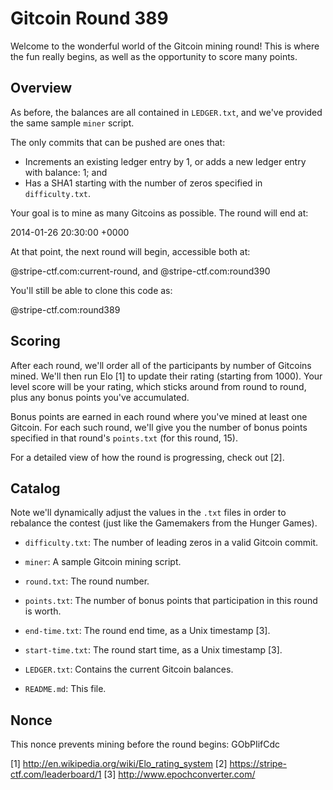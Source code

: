 # Gitcoin Round 389

Welcome to the wonderful world of the Gitcoin mining round! This is
where the fun really begins, as well as the opportunity to score many
points.

## Overview

As before, the balances are all contained in `LEDGER.txt`, and we've
provided the same sample `miner` script.

The only commits that can be pushed are ones that:

- Increments an existing ledger entry by 1, or adds a new ledger entry
  with balance: 1; and
- Has a SHA1 starting with the number of zeros specified in `difficulty.txt`.

Your goal is to mine as many Gitcoins as possible. The round will
end at:

  2014-01-26 20:30:00 +0000

At that point, the next round will begin, accessible both at:

  <username>@stripe-ctf.com:current-round, and
  <username>@stripe-ctf.com:round390

You'll still be able to clone this code as:

  <username>@stripe-ctf.com:round389

## Scoring

After each round, we'll order all of the participants by number of
Gitcoins mined. We'll then run Elo [1] to update their rating
(starting from 1000). Your level score will be your rating, which
sticks around from round to round, plus any bonus points you've
accumulated.

Bonus points are earned in each round where you've mined at least one
Gitcoin. For each such round, we'll give you the number of bonus
points specified in that round's `points.txt` (for this round,
15).

For a detailed view of how the round is progressing, check out [2].

## Catalog

Note we'll dynamically adjust the values in the `.txt` files in order
to rebalance the contest (just like the Gamemakers from the Hunger
Games).

- `difficulty.txt`: The number of leading zeros in a valid Gitcoin
  commit.

- `miner`: A sample Gitcoin mining script.

- `round.txt`: The round number.

- `points.txt`: The number of bonus points that participation in this
  round is worth.

- `end-time.txt`: The round end time, as a Unix timestamp [3].

- `start-time.txt`: The round start time, as a Unix timestamp [3].

- `LEDGER.txt`: Contains the current Gitcoin balances.

- `README.md`: This file.

## Nonce

This nonce prevents mining before the round begins: GObPIifCdc

[1] http://en.wikipedia.org/wiki/Elo_rating_system
[2] https://stripe-ctf.com/leaderboard/1
[3] http://www.epochconverter.com/
